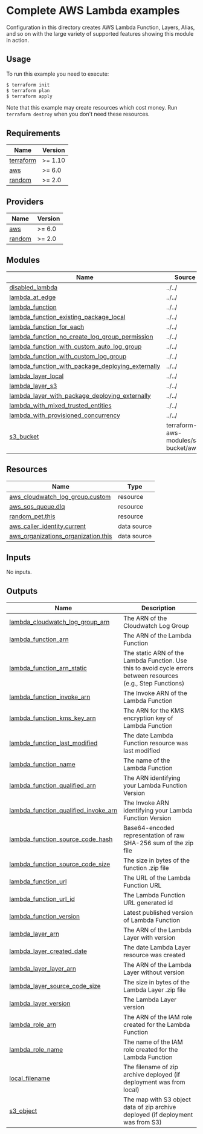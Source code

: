 # Complete AWS Lambda examples

Configuration in this directory creates AWS Lambda Function, Layers, Alias, and so on with the large variety of supported features showing this module in action.


## Usage

To run this example you need to execute:

```bash
$ terraform init
$ terraform plan
$ terraform apply
```

Note that this example may create resources which cost money. Run `terraform destroy` when you don't need these resources.

<!-- BEGIN_TF_DOCS -->
## Requirements

| Name | Version |
|------|---------|
| <a name="requirement_terraform"></a> [terraform](#requirement\_terraform) | >= 1.10 |
| <a name="requirement_aws"></a> [aws](#requirement\_aws) | >= 6.0 |
| <a name="requirement_random"></a> [random](#requirement\_random) | >= 2.0 |

## Providers

| Name | Version |
|------|---------|
| <a name="provider_aws"></a> [aws](#provider\_aws) | >= 6.0 |
| <a name="provider_random"></a> [random](#provider\_random) | >= 2.0 |

## Modules

| Name | Source | Version |
|------|--------|---------|
| <a name="module_disabled_lambda"></a> [disabled\_lambda](#module\_disabled\_lambda) | ../../ | n/a |
| <a name="module_lambda_at_edge"></a> [lambda\_at\_edge](#module\_lambda\_at\_edge) | ../../ | n/a |
| <a name="module_lambda_function"></a> [lambda\_function](#module\_lambda\_function) | ../../ | n/a |
| <a name="module_lambda_function_existing_package_local"></a> [lambda\_function\_existing\_package\_local](#module\_lambda\_function\_existing\_package\_local) | ../../ | n/a |
| <a name="module_lambda_function_for_each"></a> [lambda\_function\_for\_each](#module\_lambda\_function\_for\_each) | ../../ | n/a |
| <a name="module_lambda_function_no_create_log_group_permission"></a> [lambda\_function\_no\_create\_log\_group\_permission](#module\_lambda\_function\_no\_create\_log\_group\_permission) | ../../ | n/a |
| <a name="module_lambda_function_with_custom_auto_log_group"></a> [lambda\_function\_with\_custom\_auto\_log\_group](#module\_lambda\_function\_with\_custom\_auto\_log\_group) | ../../ | n/a |
| <a name="module_lambda_function_with_custom_log_group"></a> [lambda\_function\_with\_custom\_log\_group](#module\_lambda\_function\_with\_custom\_log\_group) | ../../ | n/a |
| <a name="module_lambda_function_with_package_deploying_externally"></a> [lambda\_function\_with\_package\_deploying\_externally](#module\_lambda\_function\_with\_package\_deploying\_externally) | ../../ | n/a |
| <a name="module_lambda_layer_local"></a> [lambda\_layer\_local](#module\_lambda\_layer\_local) | ../../ | n/a |
| <a name="module_lambda_layer_s3"></a> [lambda\_layer\_s3](#module\_lambda\_layer\_s3) | ../../ | n/a |
| <a name="module_lambda_layer_with_package_deploying_externally"></a> [lambda\_layer\_with\_package\_deploying\_externally](#module\_lambda\_layer\_with\_package\_deploying\_externally) | ../../ | n/a |
| <a name="module_lambda_with_mixed_trusted_entities"></a> [lambda\_with\_mixed\_trusted\_entities](#module\_lambda\_with\_mixed\_trusted\_entities) | ../../ | n/a |
| <a name="module_lambda_with_provisioned_concurrency"></a> [lambda\_with\_provisioned\_concurrency](#module\_lambda\_with\_provisioned\_concurrency) | ../../ | n/a |
| <a name="module_s3_bucket"></a> [s3\_bucket](#module\_s3\_bucket) | terraform-aws-modules/s3-bucket/aws | ~> 5.0 |

## Resources

| Name | Type |
|------|------|
| [aws_cloudwatch_log_group.custom](https://registry.terraform.io/providers/hashicorp/aws/latest/docs/resources/cloudwatch_log_group) | resource |
| [aws_sqs_queue.dlq](https://registry.terraform.io/providers/hashicorp/aws/latest/docs/resources/sqs_queue) | resource |
| [random_pet.this](https://registry.terraform.io/providers/hashicorp/random/latest/docs/resources/pet) | resource |
| [aws_caller_identity.current](https://registry.terraform.io/providers/hashicorp/aws/latest/docs/data-sources/caller_identity) | data source |
| [aws_organizations_organization.this](https://registry.terraform.io/providers/hashicorp/aws/latest/docs/data-sources/organizations_organization) | data source |

## Inputs

No inputs.

## Outputs

| Name | Description |
|------|-------------|
| <a name="output_lambda_cloudwatch_log_group_arn"></a> [lambda\_cloudwatch\_log\_group\_arn](#output\_lambda\_cloudwatch\_log\_group\_arn) | The ARN of the Cloudwatch Log Group |
| <a name="output_lambda_function_arn"></a> [lambda\_function\_arn](#output\_lambda\_function\_arn) | The ARN of the Lambda Function |
| <a name="output_lambda_function_arn_static"></a> [lambda\_function\_arn\_static](#output\_lambda\_function\_arn\_static) | The static ARN of the Lambda Function. Use this to avoid cycle errors between resources (e.g., Step Functions) |
| <a name="output_lambda_function_invoke_arn"></a> [lambda\_function\_invoke\_arn](#output\_lambda\_function\_invoke\_arn) | The Invoke ARN of the Lambda Function |
| <a name="output_lambda_function_kms_key_arn"></a> [lambda\_function\_kms\_key\_arn](#output\_lambda\_function\_kms\_key\_arn) | The ARN for the KMS encryption key of Lambda Function |
| <a name="output_lambda_function_last_modified"></a> [lambda\_function\_last\_modified](#output\_lambda\_function\_last\_modified) | The date Lambda Function resource was last modified |
| <a name="output_lambda_function_name"></a> [lambda\_function\_name](#output\_lambda\_function\_name) | The name of the Lambda Function |
| <a name="output_lambda_function_qualified_arn"></a> [lambda\_function\_qualified\_arn](#output\_lambda\_function\_qualified\_arn) | The ARN identifying your Lambda Function Version |
| <a name="output_lambda_function_qualified_invoke_arn"></a> [lambda\_function\_qualified\_invoke\_arn](#output\_lambda\_function\_qualified\_invoke\_arn) | The Invoke ARN identifying your Lambda Function Version |
| <a name="output_lambda_function_source_code_hash"></a> [lambda\_function\_source\_code\_hash](#output\_lambda\_function\_source\_code\_hash) | Base64-encoded representation of raw SHA-256 sum of the zip file |
| <a name="output_lambda_function_source_code_size"></a> [lambda\_function\_source\_code\_size](#output\_lambda\_function\_source\_code\_size) | The size in bytes of the function .zip file |
| <a name="output_lambda_function_url"></a> [lambda\_function\_url](#output\_lambda\_function\_url) | The URL of the Lambda Function URL |
| <a name="output_lambda_function_url_id"></a> [lambda\_function\_url\_id](#output\_lambda\_function\_url\_id) | The Lambda Function URL generated id |
| <a name="output_lambda_function_version"></a> [lambda\_function\_version](#output\_lambda\_function\_version) | Latest published version of Lambda Function |
| <a name="output_lambda_layer_arn"></a> [lambda\_layer\_arn](#output\_lambda\_layer\_arn) | The ARN of the Lambda Layer with version |
| <a name="output_lambda_layer_created_date"></a> [lambda\_layer\_created\_date](#output\_lambda\_layer\_created\_date) | The date Lambda Layer resource was created |
| <a name="output_lambda_layer_layer_arn"></a> [lambda\_layer\_layer\_arn](#output\_lambda\_layer\_layer\_arn) | The ARN of the Lambda Layer without version |
| <a name="output_lambda_layer_source_code_size"></a> [lambda\_layer\_source\_code\_size](#output\_lambda\_layer\_source\_code\_size) | The size in bytes of the Lambda Layer .zip file |
| <a name="output_lambda_layer_version"></a> [lambda\_layer\_version](#output\_lambda\_layer\_version) | The Lambda Layer version |
| <a name="output_lambda_role_arn"></a> [lambda\_role\_arn](#output\_lambda\_role\_arn) | The ARN of the IAM role created for the Lambda Function |
| <a name="output_lambda_role_name"></a> [lambda\_role\_name](#output\_lambda\_role\_name) | The name of the IAM role created for the Lambda Function |
| <a name="output_local_filename"></a> [local\_filename](#output\_local\_filename) | The filename of zip archive deployed (if deployment was from local) |
| <a name="output_s3_object"></a> [s3\_object](#output\_s3\_object) | The map with S3 object data of zip archive deployed (if deployment was from S3) |
<!-- END_TF_DOCS -->

